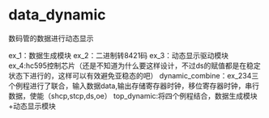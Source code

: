 # data_dynamic
数码管的数据进行动态显示

ex_1：数据生成模块
ex_2：二进制转8421码
ex_3：动态显示驱动模块
ex_4:hc595控制芯片（还是不知道为什么要这样设计，不过ds的赋值都是在稳定状态下进行的，这样可以有效避免亚稳态的吧）
dynamic_combine：ex_234三个例程进行了联合，输入数据data,输出存储寄存器时钟，移位寄存器时钟，串行数据，使能（shcp,stcp,ds,oe）
top_dynamic:将四个例程结合，数据生成模块+动态显示模块
